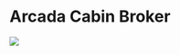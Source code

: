 # Arcada Cabin Broker
![](https://images.unsplash.com/photo-1449158743715-0a90ebb6d2d8?ixlib=rb-1.2.1&ixid=eyJhcHBfaWQiOjEyMDd9&auto=format&fit=crop&w=1350&q=80)

